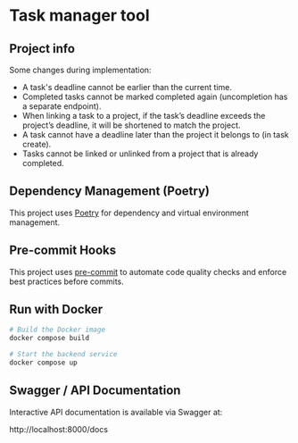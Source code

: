 # Task manager tool
## Project info
Some changes during implementation:
- A task's deadline cannot be earlier than the current time.
- Completed tasks cannot be marked completed again (uncompletion has a separate endpoint).
- When linking a task to a project, if the task’s deadline exceeds the project’s deadline, it will be shortened to match the project.
- A task cannot have a deadline later than the project it belongs to (in task create).
- Tasks cannot be linked or unlinked from a project that is already completed.

## Dependency Management (Poetry)

This project uses [Poetry](https://python-poetry.org/) for dependency and virtual environment management.

## Pre-commit Hooks

This project uses [pre-commit](https://pre-commit.com/) to automate code quality checks and enforce best practices before commits.

## Run with Docker

```bash
# Build the Docker image
docker compose build

# Start the backend service
docker compose up
```

## Swagger / API Documentation

Interactive API documentation is available via Swagger at:

http://localhost:8000/docs
